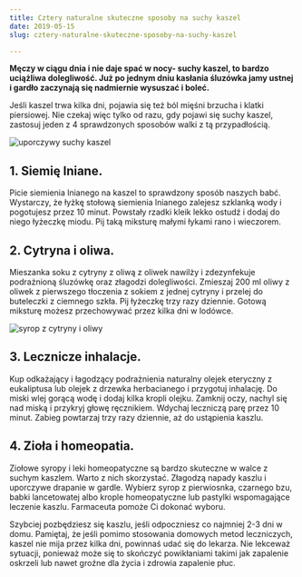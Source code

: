 ```yaml
---
title: Cztery naturalne skuteczne sposoby na suchy kaszel
date: 2019-05-15
slug: cztery-naturalne-skuteczne-sposoby-na-suchy-kaszel

---
```

**Męczy w ciągu dnia i nie daje spać w nocy- suchy kaszel, to bardzo uciążliwa dolegliwość. Już po jednym dniu kasłania śluzówka jamy ustnej i gardło zaczynają się nadmiernie wysuszać i boleć.** 

Jeśli kaszel trwa kilka dni, pojawia się też ból mięśni brzucha i klatki piersiowej. Nie czekaj więc tylko od razu, gdy pojawi się suchy kaszel, zastosuj jeden z 4 sprawdzonych sposobów walki z tą przypadłością.

![uporczywy suchy kaszel](/skuteczne_sposoby_na_kaszel.jpeg "uporczywy suchy kaszel")

## 1. Siemię lniane.

Picie siemienia lnianego na kaszel to sprawdzony sposób naszych babć. Wystarczy, że łyżkę stołową siemienia lnianego zalejesz szklanką wody i pogotujesz przez 10 minut. Powstały rzadki kleik lekko ostudź i dodaj do niego łyżeczkę miodu. Pij taką miksturę małymi łykami rano i wieczorem.

## 2. Cytryna i oliwa.

Mieszanka soku z cytryny z oliwą z oliwek nawilży i zdezynfekuje podrażnioną śluzówkę oraz złagodzi dolegliwości. Zmieszaj 200 ml oliwy z oliwek z pierwszego tłoczenia z sokiem z jednej cytryny i przelej do buteleczki z ciemnego szkła. Pij łyżeczkę trzy razy dziennie. Gotową miksturę możesz przechowywać przez kilka dni w lodówce.

![syrop z cytryny i oliwy](/Cztery_naturalne_skuteczne_sposoby_na_suchy_kaszel.jpg "syrop z cytryny i oliwy")

## 3. Lecznicze inhalacje.

Kup odkażający i łagodzący podrażnienia naturalny olejek eteryczny z eukaliptusa lub olejek z drzewka herbacianego i przygotuj inhalację. Do miski wlej gorącą wodę i dodaj kilka kropli olejku. Zamknij oczy, nachyl się nad miską i przykryj głowę ręcznikiem. Wdychaj leczniczą parę przez 10 minut. Zabieg powtarzaj trzy razy dziennie, aż do ustąpienia kaszlu.

## 4. Zioła i homeopatia.

Ziołowe syropy i leki homeopatyczne są bardzo skuteczne w walce z suchym kaszlem. Warto z nich skorzystać. Złagodzą napady kaszlu i uporczywe drapanie w gardle. Wybierz syrop z pierwiosnka, czarnego bzu, babki lancetowatej albo krople homeopatyczne lub pastylki wspomagające leczenie kaszlu. Farmaceuta pomoże Ci dokonać wyboru.

Szybciej pozbędziesz się kaszlu, jeśli odpoczniesz co najmniej 2-3 dni w domu. Pamiętaj, że jeśli pomimo stosowania domowych metod leczniczych, kaszel nie mija przez kilka dni, powinnaś udać się do lekarza. Nie lekceważ sytuacji, ponieważ może się to skończyć powikłaniami takimi jak zapalenie oskrzeli lub nawet groźne dla życia i zdrowia zapalenie płuc.